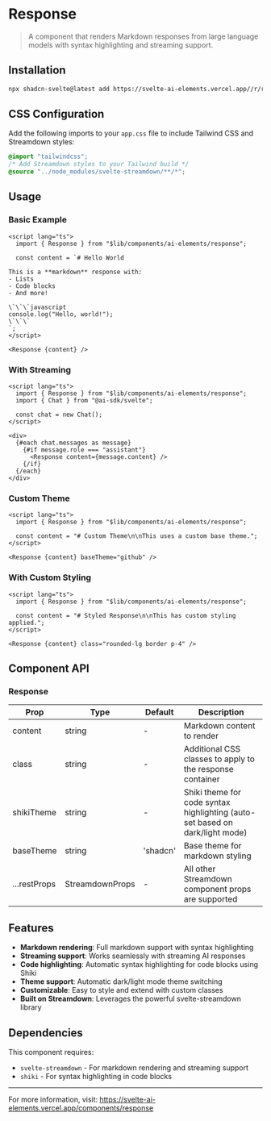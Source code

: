 # Response

> A component that renders Markdown responses from large language models with syntax highlighting and streaming support.

## Installation

```bash
npx shadcn-svelte@latest add https://svelte-ai-elements.vercel.app//r/response.json
```

## CSS Configuration

Add the following imports to your `app.css` file to include Tailwind CSS and Streamdown styles:

```css
@import "tailwindcss";
/* Add Streamdown styles to your Tailwind build */
@source "../node_modules/svelte-streamdown/**/*";
```

## Usage

### Basic Example

```svelte
<script lang="ts">
  import { Response } from "$lib/components/ai-elements/response";

  const content = `# Hello World

This is a **markdown** response with:
- Lists
- Code blocks
- And more!

\`\`\`javascript
console.log("Hello, world!");
\`\`\`
`;
</script>

<Response {content} />
```

### With Streaming

```svelte
<script lang="ts">
  import { Response } from "$lib/components/ai-elements/response";
  import { Chat } from "@ai-sdk/svelte";

  const chat = new Chat();
</script>

<div>
  {#each chat.messages as message}
    {#if message.role === "assistant"}
      <Response content={message.content} />
    {/if}
  {/each}
</div>
```

### Custom Theme

```svelte
<script lang="ts">
  import { Response } from "$lib/components/ai-elements/response";

  const content = "# Custom Theme\n\nThis uses a custom base theme.";
</script>

<Response {content} baseTheme="github" />
```

### With Custom Styling

```svelte
<script lang="ts">
  import { Response } from "$lib/components/ai-elements/response";

  const content = "# Styled Response\n\nThis has custom styling applied.";
</script>

<Response {content} class="rounded-lg border p-4" />
```

## Component API

### Response

| Prop         | Type            | Default  | Description                                                                  |
| ------------ | --------------- | -------- | ---------------------------------------------------------------------------- |
| content      | string          | -        | Markdown content to render                                                   |
| class        | string          | -        | Additional CSS classes to apply to the response container                    |
| shikiTheme   | string          | -        | Shiki theme for code syntax highlighting (auto-set based on dark/light mode) |
| baseTheme    | string          | 'shadcn' | Base theme for markdown styling                                              |
| ...restProps | StreamdownProps | -        | All other Streamdown component props are supported                           |

## Features

- **Markdown rendering**: Full markdown support with syntax highlighting
- **Streaming support**: Works seamlessly with streaming AI responses
- **Code highlighting**: Automatic syntax highlighting for code blocks using Shiki
- **Theme support**: Automatic dark/light mode theme switching
- **Customizable**: Easy to style and extend with custom classes
- **Built on Streamdown**: Leverages the powerful svelte-streamdown library

## Dependencies

This component requires:

- `svelte-streamdown` - For markdown rendering and streaming support
- `shiki` - For syntax highlighting in code blocks

---

For more information, visit: https://svelte-ai-elements.vercel.app/components/response
